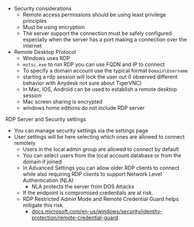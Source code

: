 * Security considerations
	* Remote access permissions should be using least privilege principles 
	* Must be using encryption 
	* The server support the connection must be safely configured especially when the server has a port making a connection over the internet 
* Remote Desktop Protocol 
	* Windows uses RDP 
	* `mstsc.exe` to run RDP you can use FQDN and IP to connect 
	* To specify a domain account use the typical format `Domain\Username`
	* starting a rdp session will lock the user out (I observed different behavior with Anydesk not sure about TigerVNC)
	* In Mac, IOS, Android can be used to establish a remote desktop session 
	* Mac screen sharing is encrypted
	* windows home editions do not include RDP server 

RDP Server and Security settings 
* You can manage security settings via the settings page
* User settings will be here selecting which ones are allowed to connect remotely 
	* Users in the local admin group are allowed to connect by default 
	* You can select users from the local account database or from the domain if joined  
	* In Advanced Settings you can allow older RDP clients to connect while also requiring RDP clients to support Network Level Authentication (NLA)
		* NLA protects the server from DOS Attacks  
	* If the endpoint is compromised credentials are at risk.
	* RDP Restricted Admin Mode and Remote Credential Guard helps mitigate this risk. 
		* [docs.microsoft.com/en-us/windows/security/identity-protection/remote-credential-guard](http://docs.microsoft.com/en-us/windows/security/identity-protection/remote-credential-guard).



